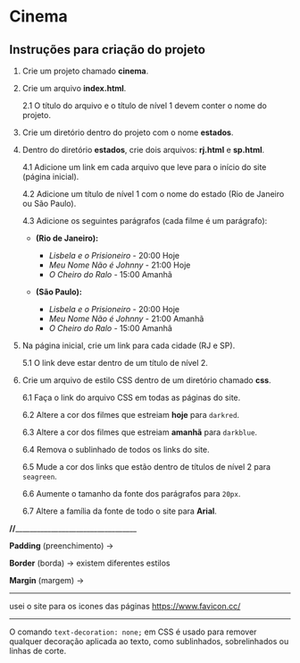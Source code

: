 # Cinema

## Instruções para criação do projeto

1. Crie um projeto chamado **cinema**.

2. Crie um arquivo **index.html**.

   2.1 O título do arquivo e o título de nível 1 devem conter o nome do projeto.

3. Crie um diretório dentro do projeto com o nome **estados**.

4. Dentro do diretório **estados**, crie dois arquivos: **rj.html** e **sp.html**.

   4.1 Adicione um link em cada arquivo que leve para o início do site (página inicial).

   4.2 Adicione um título de nível 1 com o nome do estado (Rio de Janeiro ou São Paulo).

   4.3 Adicione os seguintes parágrafos (cada filme é um parágrafo):
   
   - **(Rio de Janeiro):**
     - *Lisbela e o Prisioneiro* - 20:00 Hoje
     - *Meu Nome Não é Johnny* - 21:00 Hoje
     - *O Cheiro do Ralo* - 15:00 Amanhã
     
   - **(São Paulo):**
     - *Lisbela e o Prisioneiro* - 20:00 Hoje
     - *Meu Nome Não é Johnny* - 21:00 Amanhã
     - *O Cheiro do Ralo* - 15:00 Amanhã

5. Na página inicial, crie um link para cada cidade (RJ e SP).

   5.1 O link deve estar dentro de um título de nível 2.

6. Crie um arquivo de estilo CSS dentro de um diretório chamado **css**.

   6.1 Faça o link do arquivo CSS em todas as páginas do site.

   6.2 Altere a cor dos filmes que estreiam **hoje** para `darkred`.

   6.3 Altere a cor dos filmes que estreiam **amanhã** para `darkblue`.

   6.4 Remova o sublinhado de todos os links do site.

   6.5 Mude a cor dos links que estão dentro de títulos de nível 2 para `seagreen`.

   6.6 Aumente o tamanho da fonte dos parágrafos para `20px`.

   6.7 Altere a família da fonte de todo o site para **Arial**.

______________//________________________________________________

**Padding** (preenchimento) ->

**Border** (borda) -> existem diferentes estilos 

**Margin** (margem) -> 


------

usei o site para os icones das páginas 
https://www.favicon.cc/

---

O comando `text-decoration: none;` em CSS é usado para remover qualquer decoração aplicada ao texto, como sublinhados, sobrelinhados ou linhas de corte.